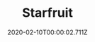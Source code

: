 ---
templateKey: blog-post
title: Starfruit
type: fruit
description: An extremely juicy fruit that grows in hot, humid weather. Slightly sweet with a sour undertone.
featuredpost: false
date: 2020-02-10T00:00:02.711Z
featuredimage: /img/Starfruit.png
sellPrice: 750
tags:
  - Summer
  - fruit
  - jelly
  - wine
  - Junimo Hut
  - A Soldier's Star Quest
---